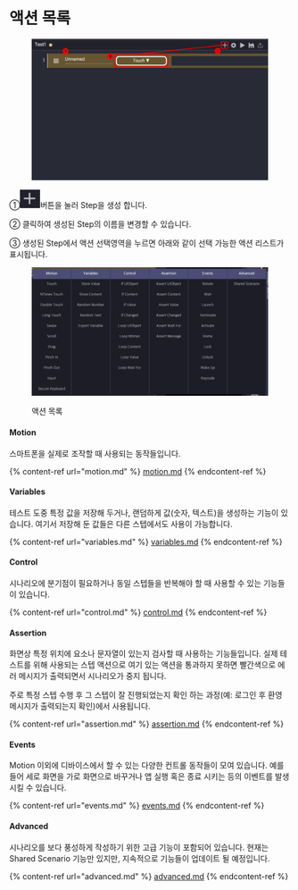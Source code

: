 # 액션 목록

<figure><img src="../.gitbook/assets/image (191).png" alt=""><figcaption></figcaption></figure>

①<img src="../.gitbook/assets/image (19).png" alt="" data-size="line">버튼을 눌러 Step을 생성 합니다.

② 클릭하여 생성된 Step의 이름을 변경할 수 있습니다.

③ 생성된 Step에서 액션 선택영역을 누르면 아래와 같이 선택 가능한 액션 리스트가 표시됩니다.

<figure><img src="../.gitbook/assets/image (219).png" alt=""><figcaption><p>액션 목록</p></figcaption></figure>

#### Motion

스마트폰을 실제로 조작할 때 사용되는 동작들입니다.

{% content-ref url="motion.md" %}
[motion.md](motion.md)
{% endcontent-ref %}

#### Variables

테스트 도중 특정 값을 저장해 두거나, 랜덤하게 값(숫자, 텍스트)을 생성하는 기능이 있습니다. 여기서 저장해 둔 값들은 다른 스텝에서도 사용이 가능합니다.

{% content-ref url="variables.md" %}
[variables.md](variables.md)
{% endcontent-ref %}

#### Control

시나리오에 분기점이 필요하거나 동일 스텝들을 반복해야 할 때 사용할 수 있는 기능들이 있습니다.

{% content-ref url="control.md" %}
[control.md](control.md)
{% endcontent-ref %}

#### Assertion

화면상 특정 위치에 요소나 문자열이 있는지 검사할 때 사용하는 기능들입니다. 실제 테스트를 위해 사용되는 스텝 액션으로 여기 있는 액션을 통과하지 못하면 빨간색으로 에러 메시지가 출력되면서 시나리오가 중지 됩니다.

주로 특정 스텝 수행 후 그 스텝이 잘 진행되었는지 확인 하는 과정(예: 로그인 후 환영 메시지가 출력되는지 확인)에서 사용됩니다.

{% content-ref url="assertion.md" %}
[assertion.md](assertion.md)
{% endcontent-ref %}

#### Events

Motion 이외에 디바이스에서 할 수 있는 다양한 컨트롤 동작들이 모여 있습니다. 예를 들어 세로 화면을 가로 화면으로 바꾸거나 앱 실행 혹은 종료 시키는 등의 이벤트를 발생 시킬 수 있습니다.

{% content-ref url="events.md" %}
[events.md](events.md)
{% endcontent-ref %}

#### Advanced

시나리오를 보다 풍성하게 작성하기 위한 고급 기능이 포함되어 있습니다. 현재는 Shared Scenario 기능만 있지만, 지속적으로 기능들이 업데이트 될 예정입니다.

{% content-ref url="advanced.md" %}
[advanced.md](advanced.md)
{% endcontent-ref %}

